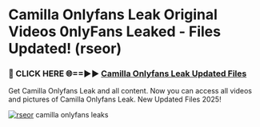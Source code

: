 # Camilla Onlyfans Leak Original Videos 0nlyFans Leaked - Files Updated! (rseor)

<h3>🔴 CLICK HERE 🌐==►► <a href="https://tinyurl.com/2jnfzry5" rel="nofollow">Camilla Onlyfans Leak Updated Files</a></h3>

Get Camilla Onlyfans Leak and all content. Now you can access all videos and pictures of Camilla Onlyfans Leak. New Updated Files 2025!

[![rseor](https://i.imgur.com/GyGTBgg.gif)](https://tinyurl.com/2jnfzry5)
camilla onlyfans leaks